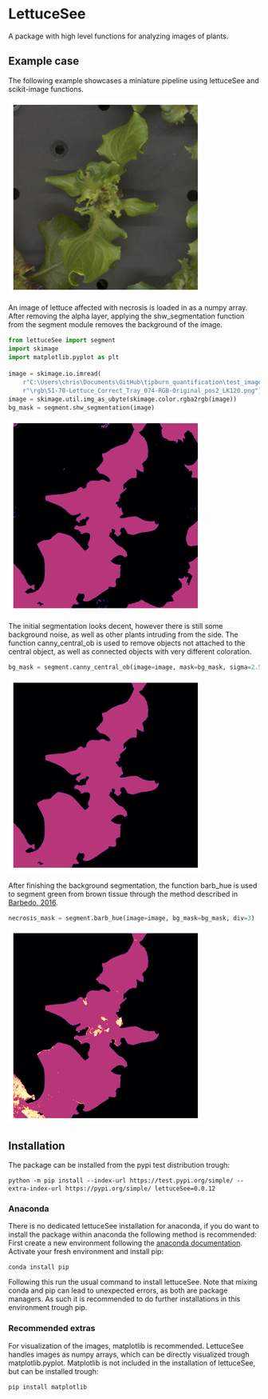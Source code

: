 # LettuceSee
A package with high level functions for analyzing images of plants.

## Example case
The following example showcases a miniature pipeline using lettuceSee and 
scikit-image functions. 

![Alt text](https://github.com/Chizz98/LettuceSee/blob/main/readme_images/original_image.png "Input image")

An image of lettuce affected with necrosis is loaded in as a numpy array. 
After removing the alpha layer, applying the shw_segmentation function from the
segment module removes the background of the image. 

```python
from lettuceSee import segment
import skimage
import matplotlib.pyplot as plt

image = skimage.io.imread(
    r"C:\Users\chris\Documents\GitHub\tipburn_quantification\test_images"
    r"\rgb\51-78-Lettuce_Correct_Tray_074-RGB-Original_pos2_LK120.png")
image = skimage.util.img_as_ubyte(skimage.color.rgba2rgb(image))
bg_mask = segment.shw_segmentation(image)
```

![Alt text](https://github.com/Chizz98/LettuceSee/blob/main/readme_images/bg_mask1.png "Background mask")

The initial segmentation looks decent, however there is still some background 
noise, as well as other plants intruding from the side. The function 
canny_central_ob is used to remove objects not attached to the central object, 
as well as connected objects with very different coloration.
```python
bg_mask = segment.canny_central_ob(image=image, mask=bg_mask, sigma=2.5)
```

![Alt text](https://github.com/Chizz98/LettuceSee/blob/main/readme_images/bg_mask2.png "Cleaned background mask")

After finishing the background segmentation, the function barb_hue is used to 
segment green from brown tissue through the method described in 
[Barbedo, 2016](https://doi.org/10.1007/s40858-016-0090-8).

```python
necrosis_mask = segment.barb_hue(image=image, bg_mask=bg_mask, div=3)
```
![Alt text](https://github.com/Chizz98/LettuceSee/blob/main/readme_images/necrosis_mask.png "Background + necrosis mask")

## Installation
The package can be installed from the pypi test distribution trough:
```shell
python -m pip install --index-url https://test.pypi.org/simple/ --extra-index-url https://pypi.org/simple/ lettuceSee=0.0.12
```

### Anaconda
There is no dedicated lettuceSee installation for anaconda, if you do want to 
install the package within anaconda the following method is recommended:
First create a new environment following the [anaconda documentation](https://conda.io/projects/conda/en/latest/user-guide/tasks/manage-environments.html#creating-an-environment-with-commands). 
Activate your fresh environment and install pip:
```shell
conda install pip
```
Following this run the usual command to install lettuceSee. Note that mixing 
conda and pip can lead to unexpected errors, as both are package managers. As 
such it is recommended to do further installations in this environment trough 
pip.

### Recommended extras
For visualization of the images, matplotlib is recommended. LettuceSee handles 
images as numpy arrays, which can be directly visualized trough 
matplotlib.pyplot. Matplotlib is not included in the installation of lettuceSee,
but can be installed trough:
```shell
pip install matplotlib
```